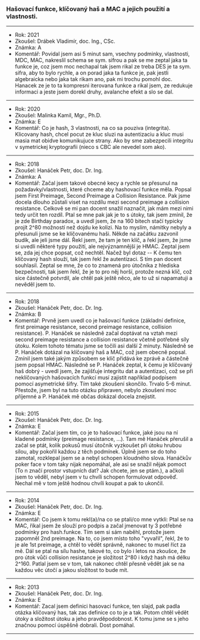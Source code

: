 ### Hašovací funkce, klíčovaný haš a MAC a jejich použití a vlastnosti.

----------------------------------------

- Rok: 2021
- Zkoušel: Drábek Vladimír, doc. Ing., CSc.
- Známka: A
- Komentář: Povidal jsem asi 5 minut sam, vsechny podminky, vlastnosti, MDC, MAC, nakreslil schema se sym. sifrou a pak se me zeptal jaka ta funkce je, coz jsem moc nechapal tak jsem rikal ze treba DES je ta sym. sifra, aby to bylo rychle, a on porad jaka ta funkce je, pak jestli algebraicka nebo jaka tak rikam ano, pak mi trochu pomohl doc. Hanacek ze je to ta kompresni iterovana funkce a rikal jsem, ze redukuje informaci a jeste jsem dorekl druhy, avalanche efekt a slo se dal.

----------------------------------------

- Rok: 2020
- Zkoušel: Malinka Kamil, Mgr., Ph.D.
- Známka: E
- Komentář: Co je hash, 3 vlastnosti, na co sa pouziva (integrita). Klicovany hash, chcel pocut ze kluc sluzi na autentizaciu a kluc musi masia mat obidve komunikujuce strany. Ako by sme zabezpecili integritu v symetrickej kryptografii (nieco s CBC ale nevedel som ako).

----------------------------------------

- Rok: 2018
- Zkoušel: Hanáček Petr, doc. Dr. Ing.
- Známka: A
- Komentář: Začal jsem takové obecné kecy a rychle se přesunul na požadavky/vlastnosti, které chceme aby hashovací funkce měla. Popsal jsem First Preimage, Second Preimage a Collision Resistance. Pak jsme docela dlouho zůstali viset na rozdílu mezi second preimage a collision resistance. Celkově se mi pan docent snažil naznačit, jak mám mezi nimi tedy určit ten rozdíl. Ptal se mne pak jak je to s útoky, tak jsem zmínil, že je zde Birthday paradox, a uvedl jsem, že na 160 bitech stačí typicky projít 2^80 možností než dojdu ke kolizi. Na to myslím, námitky nebyly a přesunuli jsme se ke klíčovanému haši. Někde na začátku zazvonil budík, ale jeli jsme dál. Řekl jsem, že tam je ten klíč, a řekl jsem, že jsme si uvedli některé typy použití, ale nejvýznamnější je HMAC. Zeptal jsem se, zda jej chce popsat, což nechtěl. Načež byl dotaz -- K čemu ten klíčovaný hash slouží, tak jsem řekl že autentizaci. S tím pan docent souhlasil. Zeptal se mne, že co to znamená pro útočníka z hlediska bezpečnosti, tak jsem řekl, že je to pro něj horší, protože nezná klíč, což sice částečně potvrdil, ale chtěl pak ještě něco, ale to už si napamatuji a nevěděl jsem to.

----------------------------------------

- Rok: 2018
- Zkoušel: Hanáček Petr, doc. Dr. Ing.
- Známka: B
- Komentář: Prvně jsem uvedl co je hašovací funkce (základní definice, first preimage resistance, second preimage resistance, collision resistance). P. Hanáček se následně začal doptávat na vztah mezi second preimage resistance a collision resistance včetně potřebné síly útoku. Kolem tohoto tématu jsme se točili asi další 2 minuty. Následně se P. Hanáček dotázal na klíčovaný haš a MAC, což jsem obecně popsal. Zmínil jsem také jakým způsobem se klíč přidává ke zprávě a částečně jsem popsal HMAC. Následně se P. Hanáček zeptal, k čemu je klíčovaný haš dobrý - uvedl jsem, že zajišťuje integritu dat a autentizaci, což se při neklíčovaných hašovacích funkcí musí zajistit například podpisem pomocí asymetrické šifry. Tím také zkoušení skončilo. Trvalo 5-6 minut. Přestože, jsem byl na tuto otázku připraven, nebylo zkoušení moc příjemné a P. Hanáček mě občas dokázal docela znejistit.

----------------------------------------

- Rok: 2015
- Zkoušel: Hanáček Petr, doc. Dr. Ing.
- Známka: E
- Komentář: Začal jsem tím, co je to hašovací funkce, jaké jsou na ní kladené podmínky (preimage resistance, ...). Tam mě Hanáček přerušil a začal se ptát, kolik pokusů musí útočník vyzkoušet při útoku hrubou silou, aby pokořil každou z těch podmínek. Úplně jsem se do toho zamotal, rozklepal jsem se a nebyl schopen kloudného slova. Hanáčkův poker face v tom taky nijak nepomáhal, ale asi se snažil nějak pomoct (To n značí prostor vstupních dat? Jak chcete, jen se ptám.), a ačkoli jsem to věděl, nebyl jsem v tu chvíli schopen formulovat odpověď. Nechal mě v tom ještě hodnou chvíli koupat a pak to ukončil.

----------------------------------------

- Rok: 2014
- Zkoušel: Hanáček Petr, doc. Dr. Ing.
- Známka: E
- Komentář: Co jsem k tomu rekl(a)/na co se ptali/co mne vytkli: Ptal se na MAC, říkal jsem že slouží pro podpis a začal jmenovat ty 3 potřebné podmínky pro hash.funkce. Tím sem si sám naběhl, protože jsem zapomněl 2nd preimage. Na to, co jsem místo toho "vyvařil", řekl, že to je ale 1st preimage, a chtěl to vědět správně, nakonec to musel říct za mě. Dál se ptal na sílu hashe, takové to, co bylo i letos na zkoušce, že pro útok vůči collision resistance je složitost 2^80 i když hash má délku 2^160. Patlal jsem se v tom, tak nakonec chtěl přesně vědět jak se na každou věc útočí a jakou složitost to bude mít.

----------------------------------------

- Rok: 2013
- Zkoušel: Hanáček Petr, doc. Dr. Ing.
- Známka: E
- Komentář: Zacal jsem definici hasovaci funkce, ten slajd, pak padla otázka klíčovaný has, tak zas definice co to je a tak. Potom chtěl vědět útoky a složitost útoku a jeho pravděpodobnost. K tomu jsme se s jeho značnou pomocí úspěšně dobrali. Dost pomáhal.

----------------------------------------
